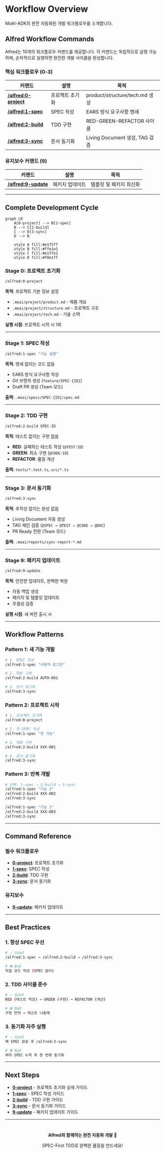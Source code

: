 # Workflow Overview

MoAI-ADK의 완전 자동화된 개발 워크플로우를 소개합니다.

## Alfred Workflow Commands

Alfred는 10개의 워크플로우 커맨드를 제공합니다. 각 커맨드는 독립적으로 실행 가능하며, 순차적으로 실행하면 완전한 개발 사이클을 완성합니다.

### 핵심 워크플로우 (0-3)

| 커맨드 | 설명 | 목적 |
|--------|------|------|
| **[/alfred:0-project](guides/workflow/0-project.md)** | 프로젝트 초기화 | product/structure/tech.md 생성 |
| **[/alfred:1-spec](guides/workflow/1-spec.md)** | SPEC 작성 | EARS 방식 요구사항 명세 |
| **[/alfred:2-build](guides/workflow/2-build.md)** | TDD 구현 | RED-GREEN-REFACTOR 사이클 |
| **[/alfred:3-sync](guides/workflow/3-sync.md)** | 문서 동기화 | Living Document 생성, TAG 검증 |

### 유지보수 커맨드 (9)

| 커맨드 | 설명 | 목적 |
|--------|------|------|
| **[/alfred:9-update](guides/workflow/9-update.md)** | 패키지 업데이트 | 템플릿 및 패키지 최신화 |

---

## Complete Development Cycle

```mermaid
graph LR
    A[0-project] --> B[1-spec]
    B --> C[2-build]
    C --> D[3-sync]
    D --> B

    style A fill:#e1f5ff
    style B fill:#ffe1e1
    style C fill:#e1ffe1
    style D fill:#f0e1ff
```

### Stage 0: 프로젝트 초기화

```bash
/alfred:0-project
```

**목적**: 프로젝트 기본 정보 설정

- `.moai/project/product.md` - 제품 개요
- `.moai/project/structure.md` - 프로젝트 구조
- `.moai/project/tech.md` - 기술 스택

**실행 시점**: 프로젝트 시작 시 1회

---

### Stage 1: SPEC 작성

```bash
/alfred:1-spec "기능 설명"
```

**목적**: 명세 없이는 코드 없음

- EARS 방식 요구사항 작성
- Git 브랜치 생성 (`feature/SPEC-{ID}`)
- Draft PR 생성 (Team 모드)

**출력**: `.moai/specs/SPEC-{ID}/spec.md`

---

### Stage 2: TDD 구현

```bash
/alfred:2-build SPEC-ID
```

**목적**: 테스트 없이는 구현 없음

- **RED**: 실패하는 테스트 작성 (`@TEST:ID`)
- **GREEN**: 최소 구현 (`@CODE:ID`)
- **REFACTOR**: 품질 개선

**출력**: `tests/*.test.ts`, `src/*.ts`

---

### Stage 3: 문서 동기화

```bash
/alfred:3-sync
```

**목적**: 추적성 없이는 완성 없음

- Living Document 자동 생성
- TAG 체인 검증 (`@SPEC → @TEST → @CODE → @DOC`)
- PR Ready 전환 (Team 모드)

**출력**: `.moai/reports/sync-report-*.md`

---

### Stage 9: 패키지 업데이트

```bash
/alfred:9-update
```

**목적**: 안전한 업데이트, 완벽한 복원

- 자동 백업 생성
- 패키지 및 템플릿 업데이트
- 무결성 검증

**실행 시점**: 새 버전 출시 시

---

## Workflow Patterns

### Pattern 1: 새 기능 개발

```bash
# 1. SPEC 작성
/alfred:1-spec "사용자 로그인"

# 2. TDD 구현
/alfred:2-build AUTH-001

# 3. 문서 동기화
/alfred:3-sync
```

### Pattern 2: 프로젝트 시작

```bash
# 1. 프로젝트 초기화
/alfred:0-project

# 2. 첫 SPEC 작성
/alfred:1-spec "첫 기능"

# 3. TDD 구현
/alfred:2-build XXX-001

# 4. 문서 동기화
/alfred:3-sync
```

### Pattern 3: 반복 개발

```bash
# 반복: 1-spec → 2-build → 3-sync
/alfred:1-spec "기능 2"
/alfred:2-build XXX-002
/alfred:3-sync

/alfred:1-spec "기능 3"
/alfred:2-build XXX-003
/alfred:3-sync
```

---

## Command Reference

### 필수 워크플로우

- **[0-project](guides/workflow/0-project.md)**: 프로젝트 초기화
- **[1-spec](guides/workflow/1-spec.md)**: SPEC 작성
- **[2-build](guides/workflow/2-build.md)**: TDD 구현
- **[3-sync](guides/workflow/3-sync.md)**: 문서 동기화

### 유지보수

- **[9-update](guides/workflow/9-update.md)**: 패키지 업데이트

---

## Best Practices

### 1. 항상 SPEC 우선

```bash
# ✅ Good
/alfred:1-spec → /alfred:2-build → /alfred:3-sync

# ❌ Bad
직접 코드 작성 (SPEC 없이)
```

### 2. TDD 사이클 준수

```bash
# ✅ Good
RED (테스트 작성) → GREEN (구현) → REFACTOR (개선)

# ❌ Bad
구현 먼저 → 테스트 나중에
```

### 3. 동기화 자주 실행

```bash
# ✅ Good
매 SPEC 완료 후 /alfred:3-sync

# ❌ Bad
여러 SPEC 누적 후 한 번에 동기화
```

---

## Next Steps

- **[0-project](guides/workflow/0-project.md)** - 프로젝트 초기화 상세 가이드
- **[1-spec](guides/workflow/1-spec.md)** - SPEC 작성 가이드
- **[2-build](guides/workflow/2-build.md)** - TDD 구현 가이드
- **[3-sync](guides/workflow/3-sync.md)** - 문서 동기화 가이드
- **[9-update](guides/workflow/9-update.md)** - 패키지 업데이트 가이드

---

<div style="text-align: center; margin-top: 40px;">
  <p><strong>Alfred와 함께하는 완전 자동화 개발</strong> 🤖</p>
  <p>SPEC-First TDD로 완벽한 품질을 만드세요!</p>
</div>
